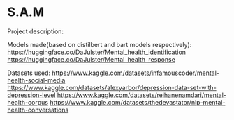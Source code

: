 # S.A.M

Project description:


Models made(based on distilbert and bart models respectively):
https://huggingface.co/DaJulster/Mental_health_identification
https://huggingface.co/DaJulster/Mental_health_response


Datasets used:
https://www.kaggle.com/datasets/infamouscoder/mental-health-social-media
https://www.kaggle.com/datasets/alexyarbor/depression-data-set-with-depression-level
https://www.kaggle.com/datasets/reihanenamdari/mental-health-corpus
https://www.kaggle.com/datasets/thedevastator/nlp-mental-health-conversations
